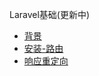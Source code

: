 Laravel基础(更新中)

- [背景](laravel/background.md)
- [安装-路由](laravel/install.md)
- [响应重定向](laravel/response.md)

